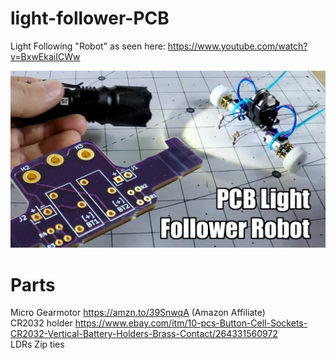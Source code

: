 # light-follower-PCB
Light Following "Robot" as seen here: https://www.youtube.com/watch?v=BxwEkaiICWw

![image](lightfollower.jpg)

# Parts

Micro Gearmotor https://amzn.to/39SnwqA (Amazon Affiliate)  
CR2032 holder https://www.ebay.com/itm/10-pcs-Button-Cell-Sockets-CR2032-Vertical-Battery-Holders-Brass-Contact/264331560972  
LDRs 
Zip ties
